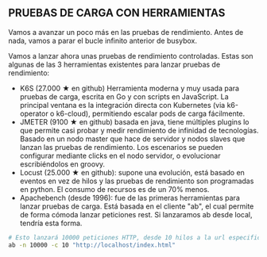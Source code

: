 ## PRUEBAS DE CARGA CON HERRAMIENTAS

Vamos a avanzar un poco más en las pruebas de rendimiento. Antes de nada, vamos a parar el bucle infinito anterior de busybox. 

Vamos a lanzar ahora unas pruebas de rendimiento controladas. Estas son algunas de las 3 herramientas existentes para lanzar pruebas de rendimiento:
- K6S (27.000 ★ en github) Herramienta moderna y muy usada para pruebas de carga, escrita en Go y con scripts en JavaScript. La principal ventana es la integración directa con Kubernetes (via k6-operator o k6-cloud), permitiendo escalar pods de carga fácilmente.
- JMETER (9100 ★ en github) basada en java, tiene múltiples plugins lo que permite casi probar y medir rendimiento de infinidad de tecnologías. Basado en un nodo master que hace de servidor y nodos slaves que lanzan las pruebas de rendimiento. Los escenarios se pueden configurar mediante clicks en el nodo servidor, o evolucionar escribiéndolos en groovy.
- Locust (25.000 ★ en github): supone una evolución, está basado en eventos en vez de hilos y las pruebas de rendimiento son programadas en python. El consumo de recursos es de un 70% menos.
- Apachebench (desde 1996): fue de las primeras herramientas para lanzar pruebas de carga. Está basada en el cliente "ab", el cual permite de forma cómoda lanzar peticiones rest. Si lanzaramos ab desde local, tendría esta forma.	
```bash
# Esto lanzará 10000 peticiones HTTP, desde 10 hilos a la url especificada.
ab -n 10000 -c 10 "http://localhost/index.html"
```




